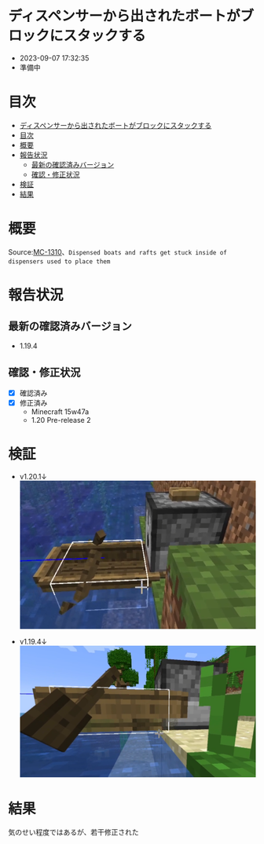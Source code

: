 # ディスペンサーから出されたボートがブロックにスタックする
-   2023-09-07 17:32:35
-   準備中
# 目次
- [ディスペンサーから出されたボートがブロックにスタックする](#ディスペンサーから出されたボートがブロックにスタックする)
- [目次](#目次)
- [概要](#概要)
- [報告状況](#報告状況)
    - [最新の確認済みバージョン](#最新の確認済みバージョン)
    - [確認・修正状況](#確認修正状況)
- [検証](#検証)
- [結果](#結果)

# 概要

Source:[MC-1310](https://bugs.mojang.com/browse/MC-1310)、``Dispensed boats and rafts get stuck inside of dispensers used to place them``

# 報告状況
## 最新の確認済みバージョン
-   1.19.4

## 確認・修正状況
-   [x] 確認済み
-   [x] 修正済み
    -   Minecraft 15w47a
    -   1.20 Pre-release 2 

# 検証
-   v1.20.1↓
![](2023-09-07-17-30-47.png)

-   v1.19.4↓
![](2023-09-07-17-31-49.png)


# 結果
気のせい程度ではあるが、若干修正された


